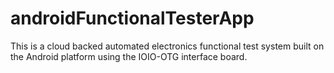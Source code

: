 # androidFunctionalTesterApp
This is a cloud backed automated electronics functional test system built on the Android platform using the IOIO-OTG interface board.
